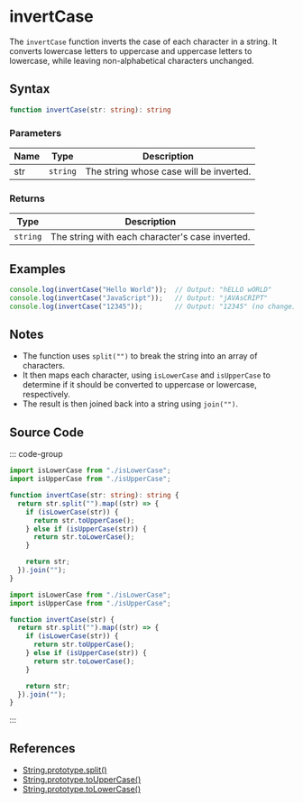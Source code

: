 # invertCase

The `invertCase` function inverts the case of each character in a string. It converts lowercase letters to uppercase and uppercase letters to lowercase, while leaving non-alphabetical characters unchanged.

## Syntax

```typescript
function invertCase(str: string): string
```

### Parameters

| Name  | Type     | Description                                      |
|-------|----------|--------------------------------------------------|
| str   | `string` | The string whose case will be inverted.          |

### Returns

| Type    | Description                                      |
|---------|--------------------------------------------------|
| `string` | The string with each character's case inverted.  |

## Examples

```typescript
console.log(invertCase("Hello World"));  // Output: "hELLO wORLD"
console.log(invertCase("JavaScript"));   // Output: "jAVAsCRIPT"
console.log(invertCase("12345"));        // Output: "12345" (no change)
```

## Notes

- The function uses `split("")` to break the string into an array of characters.
- It then maps each character, using `isLowerCase` and `isUpperCase` to determine if it should be converted to uppercase or lowercase, respectively.
- The result is then joined back into a string using `join("")`.

## Source Code

::: code-group
```typescript
import isLowerCase from "./isLowerCase";
import isUpperCase from "./isUpperCase";

function invertCase(str: string): string {
  return str.split("").map((str) => {
    if (isLowerCase(str)) {
      return str.toUpperCase();
    } else if (isUpperCase(str)) {
      return str.toLowerCase();
    }

    return str;
  }).join("");
}
```

```javascript
import isLowerCase from "./isLowerCase";
import isUpperCase from "./isUpperCase";

function invertCase(str) {
  return str.split("").map((str) => {
    if (isLowerCase(str)) {
      return str.toUpperCase();
    } else if (isUpperCase(str)) {
      return str.toLowerCase();
    }

    return str;
  }).join("");
}
```
::: 

## References

- [String.prototype.split()](https://developer.mozilla.org/en-US/docs/Web/JavaScript/Reference/Global_Objects/String/split)
- [String.prototype.toUpperCase()](https://developer.mozilla.org/en-US/docs/Web/JavaScript/Reference/Global_Objects/String/toUpperCase)
- [String.prototype.toLowerCase()](https://developer.mozilla.org/en-US/docs/Web/JavaScript/Reference/Global_Objects/String/toLowerCase)